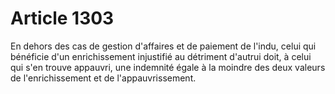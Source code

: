 # Article 1303

En dehors des cas de gestion d'affaires et de paiement de l'indu, celui qui bénéficie d'un enrichissement injustifié au détriment d'autrui doit, à celui qui s'en trouve appauvri, une indemnité égale à la moindre des deux valeurs de l'enrichissement et de l'appauvrissement.
